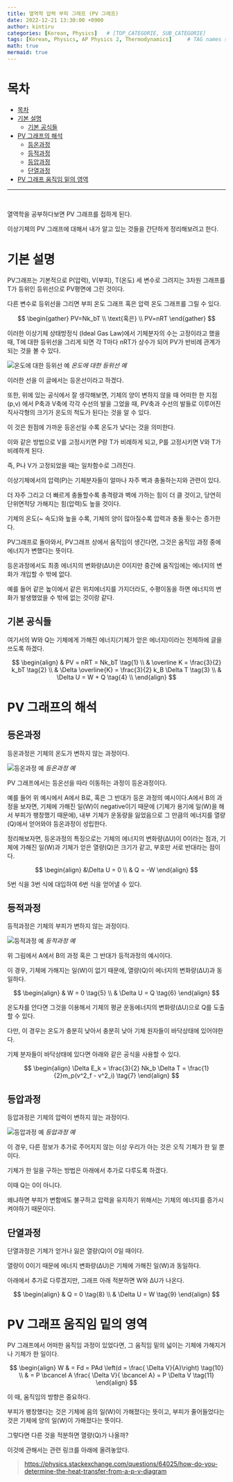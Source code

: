 ```yaml
---
title: 열역학 압력 부피 그래프 (PV 그래프)
date: 2022-12-21 13:30:00 +0900
author: kintiru
categories: [Korean, Physics]   # [TOP_CATEGORIE, SUB_CATEGORIE]
tags: [Korean, Physics, AP Physics 2, Thermodynamics]     # TAG names should always be lowercase
math: true
mermaid: true
---
```

# 목차

- [목차](#목차)
- [기본 설명](#기본-설명)
  - [기본 공식들](#기본-공식들)
- [PV 그래프의 해석](#pv-그래프의-해석)
  - [등온과정](#등온과정)
  - [등적과정](#등적과정)
  - [등압과정](#등압과정)
  - [단열과정](#단열과정)
- [PV 그래프 움직임 밑의 영역](#pv-그래프-움직임-밑의-영역)

---

<br>

열역학을 공부하다보면 PV 그래프를 접하게 된다.

이상기체의 PV 그래프에 대해서 내가 알고 있는 것들을 간단하게 정리해보려고 한다. 

# 기본 설명

PV그래프는 기본적으로 P(압력), V(부피), T(온도) 세 변수로 그려지는 3차원 그래프를 T가 등위인 등위선으로 PV평면에 그린 것이다. 

다른 변수로 등위선을 그리면 부피 온도 그래프 혹은 압력 온도 그래프를 그릴 수 있다.

$$
\begin{gather}
PV=Nk_bT \\
\text{혹은} \\
PV=nRT
\end{gather}
$$

이러한 이상기체 상태방정식 (Ideal Gas Law)에서 기체분자의 수는 고정이라고 했을 때, T에 대한 등위선을 그리게 되면 각 T마다 nRT가 상수가 되어 PV가 반비례 관계가 되는 것을 볼 수 있다. 

![온도에 대한 등위선 예](/assets/img/2022/12/pvgraph/image.png)
_온도에 대한 등위선 예_

이러한 선을 이 글에서는 등온선이라고 하겠다.

또한, 위에 있는 공식에서 잘 생각해보면, 기체의 양이 변하지 않을 때 어떠한 한 지점(p,v) 에서 P축과 V축에 각각 수선의 발을 그었을 때, PV축과 수선의 발들로 이루어진 직사각형의 크기가 온도의 척도가 된다는 것을 알 수 있다. 

이 것은 원점에 가까운 등온선일 수록 온도가 낮다는 것을 의미한다.

이와 같은 방법으로 V를 고정시키면 P랑 T가 비례하게 되고, P를 고정시키면 V와 T가 비례하게 된다. 

즉, P나 V가 고정되었을 때는 일차함수로 그려진다.

이상기체에서의 압력(P)는 기체분자들이 얼마나 자주 벽과 충돌하는지와 관련이 있다. 

더 자주 그리고 더 빠르게 충돌할수록 충격량과 벽에 가하는 힘이 더 클 것이고, 당연히 단위면적당 가해지는 힘(압력)도 높을 것이다. 

기체의 온도(~ 속도)와 높을 수록, 기체의 양이 많아질수록 압력과 충돌 횟수는 증가한다.

PV그래프로 돌아와서, PV그래프 상에서 움직임이 생긴다면, 그것은 움직임 과정 중에 에너지가 변했다는 뜻이다. 

등온과정에서도 최종 에너지의 변화량(∆U)은 0이지만 중간에 움직임에는 에너지의 변화가 개입할 수 밖에 없다. 

예를 들어 같은 높이에서 같은 위치에너지를 가지더라도, 수평이동을 하면 에너지의 변화가 발생했었을 수 밖에 없는 것이랑 같다.

## 기본 공식들

여기서의 W와 Q는 기체에게 가해진 에너지(기체가 얻은 에너지)이라는 전제하에 글을 쓰도록 하겠다.

$$
\begin{align}
& PV = nRT = Nk_bT \tag{1} \\
& \overline K = \frac{3}{2} k_bT  \tag{2} \\
& \Delta \overline{K} = \frac{3}{2} k_B \Delta T  \tag{3} \\
& \Delta U = W + Q \tag{4} \\
\end{align}
$$

# PV 그래프의 해석

## 등온과정

등온과정은 기체의 온도가 변하지 않는 과정이다.

![등온과정 예](/assets/img/2022/12/pvgraph/image-1.png)
_등온과정 예_

PV 그래프에서는 등온선을 따라 이동하는 과정이 등온과정이다.

예를 들어 위 예시에서 A에서 B로, 혹은 그 반대가 등온 과정의 예시이다.A에서 B의 과정을 보자면, 기체에 가해진 일(W)이 negative이기 때문에 (기체가 용기에 일(W)을 해서 부피가 팽창했기 때문에), 내부 기체가 운동량을 잃었음으로 그 만큼의 에너지를 열량(Q)에서 얻어와야 등온과정이 성립한다.

정리해보자면, 등온과정의 특징으로는 기체의 에너지의 변화량(∆U)이 0이라는 점과, 기체에 가해진 일(W)과 기체가 얻은 열량(Q)은 크기가 같고, 부호만 서로 반대라는 점이다.

$$
\begin{align}
&\Delta U = 0 \\
& Q = -W
\end{align} 
$$

5번 식을 3번 식에 대입하여 6번 식을 얻어낼 수 있다.

## 등적과정

등적과정은 기체의 부피가 변하지 않는 과정이다.

![등적과정 예](/assets/img/2022/12/pvgraph/image-3.png)
_등적과정 예_

위 그림에서 A에서 B의 과정 혹은 그 반대가 등적과정의 예시이다.

이 경우, 기체에 가해지는 일(W)이 없기 때문에, 열량(Q)이 에너지의 변화량(∆U)과 동일하다.

$$ 
\begin{align}
& W = 0 \tag{5} \\
& \Delta U = Q \tag{6} 
\end{align}
$$

온도차를 안다면 그것을 이용해서 기체의 평균 운동에너지의 변화량(∆U)으로 Q를 도출할 수 있다. 

다만, 이 경우는 온도가 충분히 낮아서 충분히 낮아 기체 원자들이 바닥상태에 있어야한다. 

기체 분자들이 바닥상태에 있다면 아래와 같은 공식을 사용할 수 있다.

$$
\begin{align}
\Delta E_k = \frac{3}{2} Nk_b \Delta T = \frac{1}{2}m_p(v^2_f - v^2_i) \tag{7} 
\end{align}
$$

## 등압과정

등압과정은 기체의 압력이 변하지 않는 과정이다.

![등압과정 예](/assets/img/2022/12/pvgraph/image-2.png)
_등압과정 예_

이 경우, 다른 정보가 추가로 주어지지 않는 이상 우리가 아는 것은 오직 기체가 한 일 뿐이다.

기체가 한 일을 구하는 방법은 아래에서 추가로 다루도록 하겠다.

이때 Q는 0이 아니다.

왜냐하면 부피가 변함에도 불구하고 압력을 유지하기 위해서는 기체의 에너지를 증가시켜야하기 때문이다.

## 단열과정

단열과정은 기체가 얻거나 잃은 열량(Q)이 0일 때이다.

열량이 0이기 때문에 에너지 변화량(∆U)은 기체에 가해진 일(W)과 동일하다.

아래에서 추가로 다루겠지만, 그래프 아래 적분하면 W와 ∆U가 나온다.

$$
\begin{align}
& Q = 0 \tag{8} \\
& \Delta U = W \tag{9} 
\end{align}
$$


# PV 그래프 움직임 밑의 영역

PV 그래프에서 어떠한 움직임 과정이 있었다면, 그 움직임 밑의 넓이는 기체에 가해지거나 기체가 한 일이다.

$$
\begin{align} 
W & = Fd = PAd \left(d = \frac{ \Delta V}{A}\right) \tag{10} \\ 
& = P \bcancel A \frac{ \Delta V}{ \bcancel A} = P \Delta V \tag{11} 
\end{align}
$$

이 때, 움직임의 방향은 중요하다. 

부피가 팽창했다는 것은 기체에 음의 일(W)이 가해졌다는 뜻이고, 부피가 줄어들었다는 것은 기체에 양의 일(W)이 가해졌다는 뜻이다.

그렇다면 다른 것을 적분하면 열량(Q)가 나올까?

이것에 관해서는 관련 링크를 아래에 올려놓았다.

 > https://physics.stackexchange.com/questions/64025/how-do-you-determine-the-heat-transfer-from-a-p-v-diagram
